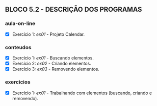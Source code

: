 ## BLOCO 5.2 - DESCRIÇÃO DOS PROGRAMAS

### aula-on-line
- [x] Exercício 1: _ex01_ - Projeto Calendar.

### conteudos
- [x] Exercício 1: _ex01_ - Buscando elementos.
- [x] Exercício 2: _ex02_ - Criando elementos.
- [x] Exercício 3: _ex03_ - Removendo elementos.

### exercicios
- [x] Exercício 1: _ex01_ - Trabalhando com elementos (buscando, criando e removendo).

